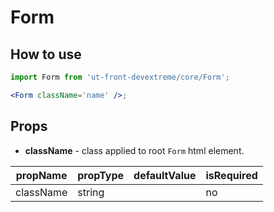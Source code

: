 # Form

## How to use

```jsx
import Form from 'ut-front-devextreme/core/Form';

<Form className='name' />;
```

## Props

- **className** - class applied to root `Form` html element.

| propName  | propType | defaultValue | isRequired |
| --------- | -------- | ------------ | ---------- |
| className | string   |              | no         |
